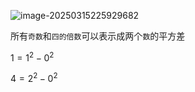 ![image-20250315225929682](C:\Users\Emerson\AppData\Roaming\Typora\typora-user-images\image-20250315225929682.png)

所有`奇数`和`四的倍数`可以表示成两个`数`的平方差

$1 = 1^2 - 0^2$

$4 = 2^2 - 0^2$



